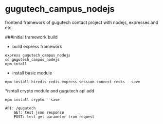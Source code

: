 # gugutech_campus_nodejs
frontend framework of gugutech contact project with nodejs, expresses and etc.

###initial framework build
* build express framework
```
express gugutech_campus_nodejs
cd gugutech_campus_nodejs
npm intall
```
* install basic module
```
npm install hiredis redis express-session connect-redis --save
```
*isntall crypto module and gugutech api add
```
npm install crypto --save

API: /gugutech   
    GET: test json response
    POST: test get parameter from request
```